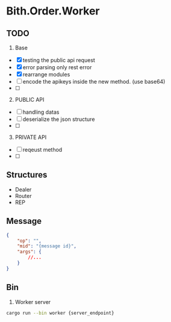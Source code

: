 # Bith.Order.Worker


## TODO

1. Base
*  [x] testing the public api request 
*  [x] error parsing only rest error
*  [x] rearrange modules
*  [ ] encode the apikeys inside the new method. (use base64)
*  [ ]

2. PUBLIC API
*  [ ] handling datas
*  [ ] deserialize the json structure
*  [ ] 

3. PRIVATE API
*  [ ] reqeust method
*  [ ] 

## Structures
- Dealer
- Router
- REP


## Message

```json
{
	"op": "",
	"mid": "{message id}",
	"args": {
		//...
	}
}
```

## Bin


1. Worker server
```bash
cargo run --bin worker {server_endpoint}
```
